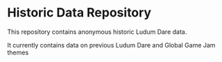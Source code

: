 # Historic Data Repository
This repository contains anonymous historic Ludum Dare data.

It currently contains data on previous Ludum Dare and Global Game Jam themes
